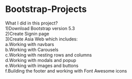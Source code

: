 # Bootstrap-Projects

What I did in this project?<br />
1)Download Bootstrap version 5.3<br />
2)Create Signin page<br />
3)Create Asia Web which includes:<br />
	a.Working with navbars<br />
	b.Working with Carousels<br />
	c.Working with nesting rows and columns<br />
	d.Working with modals and popup<br />
	e.Working with images and buttons<br />
	f.Building the footer and working with Font Awesome icons<br />



